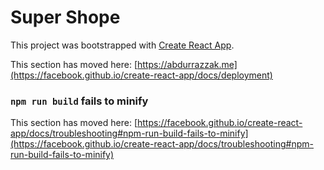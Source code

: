 # Super Shope
This project was bootstrapped with [Create React App](https://github.com/facebook/create-react-app).



This section has moved here: [https://abdurrazzak.me](https://facebook.github.io/create-react-app/docs/deployment)

### `npm run build` fails to minify

This section has moved here: [https://facebook.github.io/create-react-app/docs/troubleshooting#npm-run-build-fails-to-minify](https://facebook.github.io/create-react-app/docs/troubleshooting#npm-run-build-fails-to-minify)
